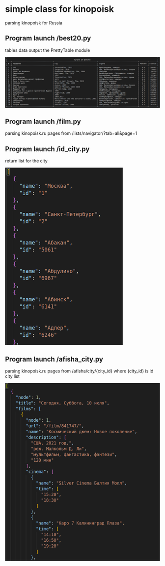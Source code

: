 # simple class for kinopoisk
parsing kinopoisk for Russia

## Program launch /best20.py
tables data output the PrettyTable module

![best20](https://github.com/glasscat82/kino/blob/master/img/20best.png "best20")

## Program launch /film.py
parsing kinopoisk.ru pages from /lists/navigator/?tab=all&page=1

## Program launch /id_city.py
return list for the city

![list](https://github.com/glasscat82/kino/blob/master/img/id_city.png "list")

## Program launch /afisha_city.py
parsing kinopoisk.ru pages from /afisha/city/{city_id}
where {city_id} is id city list

![afisha](https://github.com/glasscat82/kino/blob/master/img/afisha.png "afisha")